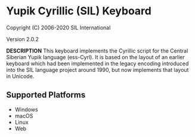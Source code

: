 Yupik Cyrillic (SIL) Keyboard
=====================

Copyright (C) 2006-2020 SIL International

Version 2.0.2


__DESCRIPTION__
This keyboard implements the Cyrillic script for the Central Siberian Yupik language (ess-Cyrl). It is based on the layout of an earlier keyboard which had been implemented in the legacy encoding introduced into the SIL language project around 1990, but now implements that layout in Unicode.


Supported Platforms
-------------------
 * Windows
 * macOS
 * Linux
 * Web
 